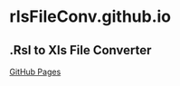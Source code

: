 # rlsFileConv.github.io
## .Rsl to Xls File Converter
[GitHub Pages](https://rlsFileConv.github.io/)

